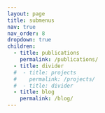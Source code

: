 ```yaml
---
layout: page
title: submenus
nav: true
nav_order: 8
dropdown: true
children:
  - title: publications
    permalink: /publications/
  - title: divider
  #  - title: projects
  #    permalink: /projects/
  #  - title: divider
  - title: blog
    permalink: /blog/
---
```

